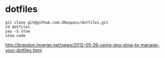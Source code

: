 # dotfiles

```
git clone git@github.com:JRaspass/dotfiles.git
cd dotfiles
yay -S stow
stow code
```

http://brandon.invergo.net/news/2012-05-26-using-gnu-stow-to-manage-your-dotfiles.html
